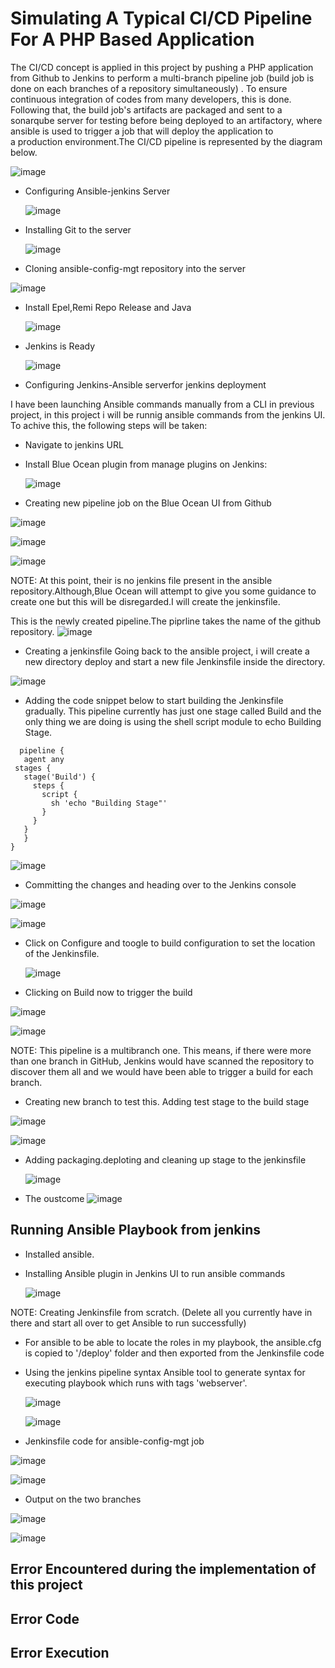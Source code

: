 # Simulating A Typical CI/CD Pipeline For A PHP Based Application

The CI/CD concept is applied in this project by pushing a PHP application from Github to Jenkins to perform a multi-branch pipeline job (build job is done on each branches of a repository simultaneously) . To ensure continuous integration of codes from many developers, this is done. Following that, the build job's artifacts are packaged and sent to a sonarqube server for testing before being deployed to an artifactory, where ansible is used to trigger a job that will deploy the application to a production environment.The CI/CD pipeline is represented by the diagram below.

 ![image](https://github.com/Mubarokahh/DevOps-Projects/assets/135038657/84540039-1393-49e3-855a-4381e0bca799)

* Configuring Ansible-jenkins Server
  
  ![image](https://github.com/Mubarokahh/DevOps-Projects/assets/135038657/16e51a51-3aa9-44ac-8281-8c2ed1d8a062)

* Installing Git to the server
  
  ![image](https://github.com/Mubarokahh/DevOps-Projects/assets/135038657/6ca396a3-7dc6-4f37-8916-80e5eca5f28d)


* Cloning ansible-config-mgt repository into the server

 ![image](https://github.com/Mubarokahh/DevOps-Projects/assets/135038657/c6e7df7e-ac73-49fc-9c1b-1c29274556ab)

* Install Epel,Remi Repo Release and Java

  ![image](https://github.com/Mubarokahh/DevOps-Projects/assets/135038657/6188fceb-c41f-457f-a1fd-d4a446155ee0)

* Jenkins is Ready

  ![image](https://github.com/Mubarokahh/DevOps-Projects/assets/135038657/f9871961-54f6-49fa-8814-575cfa4201d2)

* Configuring Jenkins-Ansible serverfor jenkins deployment

 I have been launching Ansible commands manually from a CLI in previous project, in this project i will be runnig ansible commands from the jenkins UI. To achive this, the following steps will be taken:

* Navigate to jenkins URL
* Install Blue Ocean plugin from manage plugins on Jenkins:
    
  ![image](https://github.com/Mubarokahh/DevOps-Projects/assets/135038657/452a16a2-e90c-48d5-b9c0-1c1390430ac5)
  
* Creating new pipeline job on the Blue Ocean UI from Github

 ![image](https://github.com/Mubarokahh/DevOps-Projects/assets/135038657/e0437149-2b69-42af-89fc-29b3630e9fb4)

 ![image](https://github.com/Mubarokahh/DevOps-Projects/assets/135038657/65ac6dc6-3c04-4919-a15d-75576154dac9)

 ![image](https://github.com/Mubarokahh/DevOps-Projects/assets/135038657/1a70a28d-11f4-4802-8682-979951dd4a48)

NOTE: At this point, their is no jenkins file present in the ansible repository.Although,Blue Ocean will attempt to give you some guidance to create one but this will be disregarded.I will create the jenkinsfile.

This is the newly created pipeline.The piprline takes the name of the github repository.
 ![image](https://github.com/Mubarokahh/DevOps-Projects/assets/135038657/69c23759-6e86-45cf-bf6c-e1a60612a34a)

* Creating a jenkinsfile
  Going back to the ansible project, i will create a new directory deploy and start a new file Jenkinsfile inside the directory.
  
 ![image](https://github.com/Mubarokahh/DevOps-Projects/assets/135038657/e2e34dad-4610-4c4e-91b4-f2f0e1df2406)

 * Adding the code snippet below to start building the Jenkinsfile gradually. This pipeline currently has just one stage called Build and the only thing we are doing is using the shell script module to echo Building Stage.

 ```
   pipeline {
    agent any
  stages {
    stage('Build') {
      steps {
        script {
          sh 'echo "Building Stage"'
        }
      }
    }
    }
}
```

![image](https://github.com/Mubarokahh/DevOps-Projects/assets/135038657/b4fc28ba-5e53-408f-90ff-94de3ab98b99)

* Committing the changes and heading over to the Jenkins console

![image](https://github.com/Mubarokahh/DevOps-Projects/assets/135038657/879bdacd-cf21-4f19-824d-ef4518d4f372)

![image](https://github.com/Mubarokahh/DevOps-Projects/assets/135038657/9f870889-df7b-4561-ad5c-3cc127d6df91)

* Click on Configure and toogle to build configuration to set the location of the Jenkinsfile.

  ![image](https://github.com/Mubarokahh/DevOps-Projects/assets/135038657/c81331df-cfee-4fb4-a8be-f4e64735ba0c)

* Clicking on Build now to trigger the build

![image](https://github.com/Mubarokahh/DevOps-Projects/assets/135038657/014b3b9c-358b-4c11-8292-615f603a4e60)

![image](https://github.com/Mubarokahh/DevOps-Projects/assets/135038657/f2e85701-c902-4613-862f-8533e578482e)

NOTE: This pipeline is a multibranch one. This means, if there were more than one branch in GitHub, Jenkins would have scanned the repository to discover them all and we would have been able to trigger a build for each branch.

* Creating new branch to test this. Adding test stage to the build stage

![image](https://github.com/Mubarokahh/DevOps-Projects/assets/135038657/b78f9cc4-ee0b-4eec-994b-3f2767a7f724)


![image](https://github.com/Mubarokahh/DevOps-Projects/assets/135038657/fe2a9457-b699-429e-b338-5d19b05e3b66)

* Adding packaging.deploting and cleaning up stage to the jenkinsfile

  ![image](https://github.com/Mubarokahh/DevOps-Projects/assets/135038657/27779484-fbc3-40e2-86e7-c9bb89db465a)

* The oustcome
![image](https://github.com/Mubarokahh/DevOps-Projects/assets/135038657/cafebeba-71a4-4caa-a683-657f25703322)

## Running Ansible Playbook from jenkins

* Installed ansible.
* Installing Ansible plugin in Jenkins UI to run ansible commands
  
  ![image](https://github.com/Mubarokahh/DevOps-Projects/assets/135038657/ca5bae59-21c6-49c6-ab7c-c6da43da059b)

NOTE: Creating Jenkinsfile from scratch. (Delete all you currently have in there and start all over to get Ansible to run successfully)

* For ansible to be able to locate the roles in my playbook, the ansible.cfg is copied to '/deploy' folder and then exported from the Jenkinsfile code
* Using the jenkins pipeline syntax Ansible tool to generate syntax for executing playbook which runs with tags 'webserver'.

  ![image](https://github.com/Mubarokahh/DevOps-Projects/assets/135038657/e0031a88-c9b2-4885-8e60-52e86cf8f0f6)

  ![image](https://github.com/Mubarokahh/DevOps-Projects/assets/135038657/1ea9e56c-0bd3-4cec-96c0-20e164fbafae)

* Jenkinsfile code for ansible-config-mgt job

 ![image](https://github.com/Mubarokahh/DevOps-Projects/assets/135038657/83b37d6a-5140-4774-af1a-129c08cfc8d3)

 ![image](https://github.com/Mubarokahh/DevOps-Projects/assets/135038657/b2fdc674-859b-4923-b8d3-10d4317e3c51)

* Output on the two branches
  
 ![image](https://github.com/Mubarokahh/DevOps-Projects/assets/135038657/0e961859-fa4a-43ca-aa50-8dd7e2f25b70)

 ![image](https://github.com/Mubarokahh/DevOps-Projects/assets/135038657/139fe16e-ad83-4948-bbe9-6d3a2e8e87ed)

 






 











## Error Encountered during the implementation of this project


## Error Code

## Error Execution





  

















